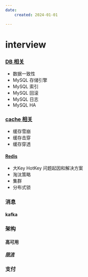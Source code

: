 ```yaml
---
date: 
    created: 2024-01-01

---
```


# interview

### [DB 相关](DB.md)

- 数据一致性
- MySQL 存储引擎
- MySQL 索引
- MySQL 回滚
- MySQL 日志
- MySQL HA


### [cache 相关](Cache.md)

- 缓存雪崩
- 缓存击穿
- 缓存穿透

#### [Redis](Cache.md#redis)

- 大Key HotKey 问题起因和解决方案
- 淘汰策略
- 集群
- 分布式锁

### 消息

#### kafka


### 架构
#### 高可用
##### [限流](ratelimit.md) 



### 支付

